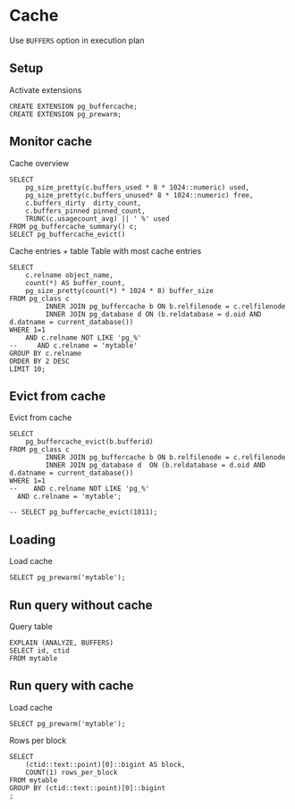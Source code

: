 # Cache

Use `BUFFERS` option in execution plan

## Setup

Activate extensions
```postgresql
CREATE EXTENSION pg_buffercache;
CREATE EXTENSION pg_prewarm;
```

## Monitor cache

Cache overview
```postgresql
SELECT 
    pg_size_pretty(c.buffers_used * 8 * 1024::numeric) used,
    pg_size_pretty(c.buffers_unused* 8 * 1024::numeric) free,
    c.buffers_dirty  dirty_count,
    c.buffers_pinned pinned_count,
    TRUNC(c.usagecount_avg) || ' %' used
FROM pg_buffercache_summary() c;
SELECT pg_buffercache_evict() 
```

Cache entries + table
Table with most cache entries
```postgresql
SELECT
    c.relname object_name,
    count(*) AS buffer_count,
    pg_size_pretty(count(*) * 1024 * 8) buffer_size
FROM pg_class c
         INNER JOIN pg_buffercache b ON b.relfilenode = c.relfilenode
         INNER JOIN pg_database d ON (b.reldatabase = d.oid AND d.datname = current_database())
WHERE 1=1
    AND c.relname NOT LIKE 'pg_%'
--     AND c.relname = 'mytable'
GROUP BY c.relname
ORDER BY 2 DESC
LIMIT 10;
```

## Evict from cache

Evict from cache
```postgresql
SELECT
    pg_buffercache_evict(b.bufferid)
FROM pg_class c
         INNER JOIN pg_buffercache b ON b.relfilenode = c.relfilenode
         INNER JOIN pg_database d  ON (b.reldatabase = d.oid AND d.datname = current_database())
WHERE 1=1
--    AND c.relname NOT LIKE 'pg_%'
  AND c.relname = 'mytable';

-- SELECT pg_buffercache_evict(1011);
```

## Loading

Load cache
```postgresql
SELECT pg_prewarm('mytable');
```

## Run query without cache

Query table
```postgresql
EXPLAIN (ANALYZE, BUFFERS)
SELECT id, ctid 
FROM mytable
```

## Run query with cache

Load cache
```postgresql
SELECT pg_prewarm('mytable');
```

Rows per block
```postgresql
SELECT
    (ctid::text::point)[0]::bigint AS block,
    COUNT(1) rows_per_block
FROM mytable
GROUP BY (ctid::text::point)[0]::bigint
;
```

